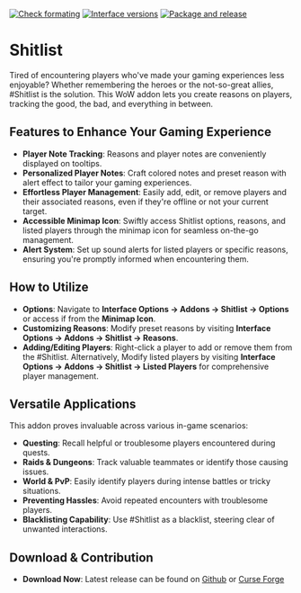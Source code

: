 [![Check formating](https://github.com/Limmek/Shitlist/actions/workflows/luacheck.yml/badge.svg)](https://github.com/Limmek/Shitlist/actions/workflows/luacheck.yml)
[![Interface versions](https://github.com/Limmek/Shitlist/actions/workflows/interface-version.yml/badge.svg)](https://github.com/Limmek/Shitlist/actions/workflows/interface-version.yml)
[![Package and release](https://github.com/Limmek/Shitlist/actions/workflows/build.yml/badge.svg)](https://github.com/Limmek/Shitlist/actions/workflows/build.yml)
# Shitlist

Tired of encountering players who've made your gaming experiences less enjoyable? Whether remembering the heroes or the not-so-great allies, #Shitlist is the solution. This WoW addon lets you create reasons on players, tracking the good, the bad, and everything in between.

## Features to Enhance Your Gaming Experience

- **Player Note Tracking**: Reasons and player notes are conveniently displayed on tooltips.
- **Personalized Player Notes**: Craft colored notes and preset reason with alert effect to tailor your gaming experiences.
- **Effortless Player Management**: Easily add, edit, or remove players and their associated reasons, even if they're offline or not your current target.
- **Accessible Minimap Icon**: Swiftly access Shitlist options, reasons, and listed players through the minimap icon for seamless on-the-go management.
- **Alert System**: Set up sound alerts for listed players or specific reasons, ensuring you're promptly informed when encountering them.

## How to Utilize

- **Options**: Navigate to **Interface Options -> Addons -> Shitlist -> Options** or access if from the **Minimap Icon**.
- **Customizing Reasons**: Modify preset reasons by visiting **Interface Options -> Addons -> Shitlist -> Reasons**.
- **Adding/Editing Players**: Right-click a player to add or remove them from the #Shitlist. Alternatively, Modify listed players by visiting **Interface Options -> Addons -> Shitlist -> Listed Players** for comprehensive player management.

## Versatile Applications

This addon proves invaluable across various in-game scenarios:

- **Questing**: Recall helpful or troublesome players encountered during quests.
- **Raids & Dungeons**: Track valuable teammates or identify those causing issues.
- **World & PvP**: Easily identify players during intense battles or tricky situations.
- **Preventing Hassles**: Avoid repeated encounters with troublesome players.
- **Blacklisting Capability**: Use #Shitlist as a blacklist, steering clear of unwanted interactions.

## Download & Contribution

- **Download Now**: Latest release can be found on [Github](https://github.com/Limmek/Shitlist/releases) or [Curse Forge](https://www.curseforge.com/wow/addons/shitlist)
